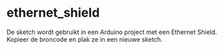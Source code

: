 # ethernet_shield
De sketch wordt gebruikt in een Arduino project met een Ethernet Shield. 
Kopieer de broncode en plak ze in een nieuwe sketch.
